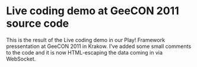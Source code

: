 
Live coding demo at GeeCON 2011 source code
==========================================

This is the result of the Live coding demo in our Play! Framework pressentation at GeeCON 2011 in Krakow.
I've added some small comments to the code and it is now HTML-escaping the data coming in via WebSocket.